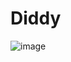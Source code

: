 # Diddy 
![image](https://github.com/user-attachments/assets/614f821e-91ef-43dd-8842-33ef4c180539)

